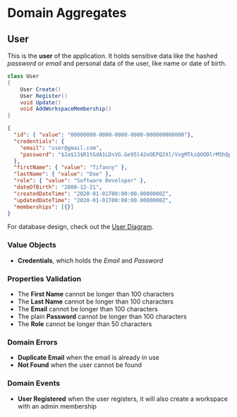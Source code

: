 # Domain Aggregates

## User

This is the **user** of the application. 
It holds sensitive data like the hashed *password* or *email* and personal data of the user, like name or date of birth.

```csharp
class User
{
    User Create()
    User Register()
    void Update()
    void AddWorkspaceMembership()
}
```

```json
{
  "id": { "value": "00000000-0000-0000-0000-000000000000"},
  "credentials": {
    "email": "user@gmail.com",
    "password": "$2a$13$R1tGdA1LDsVG.Ge95l42oOEPQ2Xl/VvgMTkiQOODlrM5hQpISv0qC"
  },
  "firstName": { "value": "Tifanny" },
  "lastName": { "value": "Doe" },
  "role": { "value": "Software Developer" },
  "dateOfBirth": "2000-12-21",
  "createdDateTime": "2020-01-01T00:00:00.0000000Z",
  "updatedDateTime": "2020-01-01T00:00:00.0000000Z",
  "memberships": [{}]
}
```

For database design, check out the [User Diagram](../diagrams/aggregates/Diagram.User.md).

### Value Objects

- **Credentials**, which holds the *Email* and *Password*

### Properties Validation

- The **First Name** cannot be longer than 100 characters
- The **Last Name** cannot be longer than 100 characters
- The **Email** cannot be longer than 100 characters
- The plain **Password** cannot be longer than 100 characters
- The **Role** cannot be longer than 50 characters

### Domain Errors

- **Duplicate Email** when the email is already in use
- **Not Found** when the user cannot be found

### Domain Events

- **User Registered** when the user registers, it will also create a workspace with an admin membership